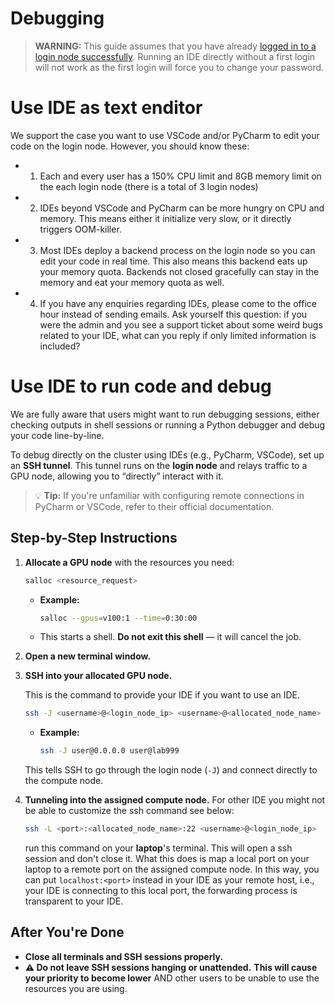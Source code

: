 # Debugging

> **WARNING:** This guide assumes that you have already [logged in to a login
> node successfully](login.md). Running an IDE directly without a first login
> will not work as the first login will force you to change your password.

# Use IDE as text enditor
We support the case you want to use VSCode and/or PyCharm to edit your code on the login node.
However, you should know these:
- 1. Each and every user has a 150% CPU limit and 8GB memory limit on the each login node (there is a total of 3 login nodes)
- 2. IDEs beyond VSCode and PyCharm can be more hungry on CPU and memory. This means either it initialize very slow, or it directly triggers OOM-killer.
- 3. Most IDEs deploy a backend process on the login node so you can edit your code in real time. This also means this backend eats up your memory quota. Backends not closed gracefully can stay in the memory and eat your memory quota as well.
- 4. If you have any enquiries regarding IDEs, please come to the office hour instead of sending emails. Ask yourself this question: if you were the admin and you see a support ticket about some weird bugs related to your IDE, what can you reply if only limited information is included?
 
# Use IDE to run code and debug

We are fully aware that users might want to run debugging sessions, either
checking outputs in shell sessions or running a Python debugger and debug your
code line-by-line.

To debug directly on the cluster using IDEs (e.g., PyCharm, VSCode), set up an
**SSH tunnel**. This tunnel runs on the **login node** and relays traffic to a
GPU node, allowing you to “directly” interact with it.

> 💡 **Tip:** If you're unfamiliar with configuring remote connections in
> PyCharm or VSCode, refer to their official documentation.

## Step-by-Step Instructions

1. **Allocate a GPU node** with the resources you need:

    ```bash
    salloc <resource_request>
    ```
    - **Example:**
      ```bash
      salloc --gpus=v100:1 --time=0:30:00
      ```
    - This starts a shell. **Do not exit this shell** — it will cancel the job.

2. **Open a new terminal window.**

3. **SSH into your allocated GPU node.**

    This is the command to provide your IDE if you want to use an IDE.

    ```bash
    ssh -J <username>@<login_node_ip> <username>@<allocated_node_name>
    ```

    - **Example:**
      ```bash
      ssh -J user@0.0.0.0 user@lab999
      ```

    This tells SSH to go through the login node (`-J`) and connect directly to
    the compute node.
   
5. **Tunneling into the assigned compute node.**
    For other IDE you might not be able to customize the ssh command see below:
    ```bash
    ssh -L <port>:<allocated_node_name>:22 <username>@<login_node_ip>
    ```
    run this command on your **laptop**'s terminal. This will open a ssh session and don't close it.
    What this does is map a local port on your laptop to a remote port on the assigned compute node.
    In this way, you can put `localhost:<port>` instead in your IDE as your remote host, i.e., your IDE is connecting to this
    local port, the forwarding process is transparent to your IDE.

## After You're Done

- **Close all terminals and SSH sessions properly.**
- **⚠️ Do not leave SSH sessions hanging or unattended.**
    **This will cause your priority to become lower** AND other users to be
    unable to use the resources you are using.
